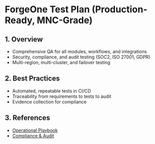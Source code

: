 # ForgeOne Test Plan (Production-Ready, MNC-Grade)

## 1. Overview
- Comprehensive QA for all modules, workflows, and integrations
- Security, compliance, and audit testing (SOC2, ISO 27001, GDPR)
- Multi-region, multi-cluster, and failover testing

## 2. Best Practices
- Automated, repeatable tests in CI/CD
- Traceability from requirements to tests to audit
- Evidence collection for compliance

## 3. References
- [Operational Playbook](../ops/operational-playbook.md)
- [Compliance & Audit](../compliance/audit.md)